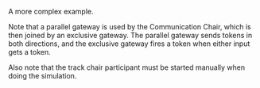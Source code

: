 A more complex example.

Note that a parallel gateway is used by the Communication Chair, which is then joined by an exclusive gateway.
The parallel gateway sends tokens in both directions, and the exclusive gateway fires a token when either input gets a token.

Also note that the track chair participant must be started manually when doing the simulation.